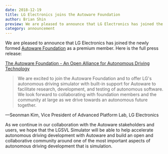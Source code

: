 ```yaml
---
date: 2018-12-19
title: LG Electronics joins the Autoware Foundation
author: Brian Shin
preview: We are pleased to announce that LG Electronics has joined the newly formed Autoware Foundation as a premium member.
category: announcement
---
```


We are pleased to announce that LG Electronics has joined the newly formed [Autoware Foundation](https://autoware.org) as a premium member. Here is the full press release:

[The Autoware Foundation - An Open Alliance for Autonomous Driving Technology](https://www.prnewswire.com/news-releases/the-autoware-foundation---an-open-alliance-for-autonomous-driving-technology-300763934.html)

> We are excited to join the Autoware Foundation and to offer LG's autonomous driving simulator with built-in support for Autoware to facilitate research, development, and testing of autonomous software. We look forward to collaborating with foundation members and the community at large as we drive towards an autonomous future together.

—Seonman Kim, Vice President of Advanced Platform Lab, LG Electronics

As we continue in our collaboration with the Autoware stakeholders and users, we hope that the LGSVL Simulator will be able to help accelerate autonomous driving development with Autoware and build an open and collaborative community around one of the most important aspects of autonomous driving development that is simulation.
